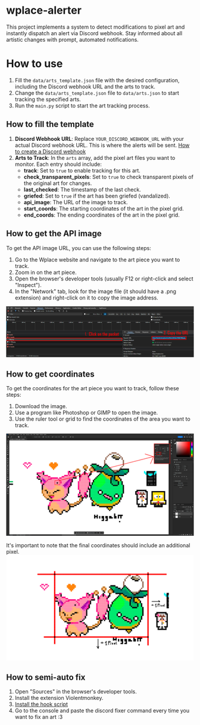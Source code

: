 # wplace-alerter
This project implements a system to detect modifications to pixel art and instantly dispatch an alert via Discord webhook. Stay informed about all artistic changes with prompt, automated notifications.

# How to use
1. Fill the `data/arts_template.json` file with the desired configuration, including the Discord webhook URL and the arts to track.
2. Change the `data/arts_template.json` file to `data/arts.json` to start tracking the specified arts.
3. Run the `main.py` script to start the art tracking process.

## How to fill the template

1. **Discord Webhook URL**: Replace `YOUR_DISCORD_WEBHOOK_URL` with your actual Discord webhook URL. This is where the alerts will be sent. [How to create a Discord webhook](https://support.discord.com/hc/en-us/articles/228383668-Intro-to-Webhooks)
3. **Arts to Track**: In the `arts` array, add the pixel art files you want to monitor. Each entry should include:
    - **track**: Set to `true` to enable tracking for this art.
    - **check_transparent_pixels**: Set to `true` to check transparent pixels of the original art for changes.
    - **last_checked**: The timestamp of the last check.
    - **griefed**: Set to `true` if the art has been griefed (vandalized).
    - **api_image**: The URL of the image to track.
    - **start_coords**: The starting coordinates of the art in the pixel grid.
    - **end_coords**: The ending coordinates of the art in the pixel grid.

## How to get the API image

To get the API image URL, you can use the following steps:

1. Go to the Wplace website and navigate to the art piece you want to track.
2. Zoom in on the art piece.
3. Open the browser's developer tools (usually F12 or right-click and select "Inspect").
4. In the "Network" tab, look for the image file (it should have a .png extension) and right-click on it to copy the image address.

![Network Instructions](images/network.png)

## How to get coordinates

To get the coordinates for the art piece you want to track, follow these steps:

1. Download the image.
2. Use a program like Photoshop or GIMP to open the image.
3. Use the ruler tool or grid to find the coordinates of the area you want to track.

![Photoshop 1](images/photoshop1.png)

It's important to note that the final coordinates should include an additional pixel.
![Photoshop 2](images/photoshop2.png)

## How to semi-auto fix

1. Open "Sources" in the browser's developer tools.
2. Install the extension Violentmonkey.
3. [Install the hook script](TODO)
4. Go to the console and paste the discord fixer command every time you want to fix an art :3